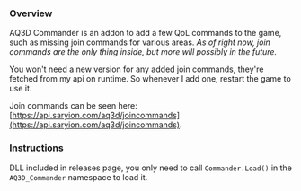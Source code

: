 ﻿### Overview
AQ3D Commander is an addon to add a few QoL commands to the game, such as missing join commands for various areas. *As of right now, join commands are the only thing inside, but more will possibly in the future.*

You won't need a new version for any added join commands, they're fetched from my api on runtime. So whenever I add one, restart the game to use it.

Join commands can be seen here: [https://api.saryion.com/aq3d/joincommands](https://api.saryion.com/aq3d/joincommands).

### Instructions
DLL included in releases page, you only need to call `Commander.Load()` in the `AQ3D_Commander` namespace to load it.